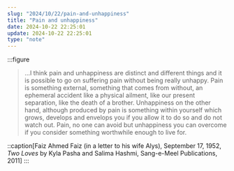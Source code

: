 ```yaml
---
slug: "2024/10/22/pain-and-unhappiness"
title: "Pain and unhappiness"
date: 2024-10-22 22:25:01
update: 2024-10-22 22:25:01
type: "note"
---
```


:::figure
> &hellip;I think pain and unhappiness are distinct and different things and it is possible to go on suffering pain without being really unhappy. Pain is something external, something that comes from without, an ephemeral accident like a physical ailment, like our present separation, like the death of a brother. Unhappiness on the other hand, although produced by pain is something within yourself which grows, develops and envelops you if you allow it to do so and do not watch out. Pain, no one can avoid but unhappiness you can overcome if you consider something worthwhile enough to live for.

::caption[Faiz Ahmed Faiz (in a letter to his wife Alys), September 17, 1952, <cite>Two Loves</cite> by Kyla Pasha and Salima Hashmi, Sang-e-Meel Publications, 2011]
:::
